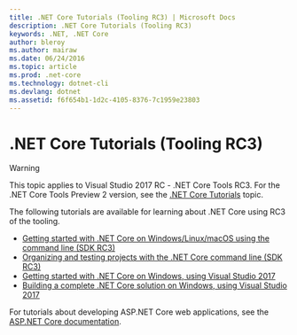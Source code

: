 ```yaml
---
title: .NET Core Tutorials (Tooling RC3) | Microsoft Docs
description: .NET Core Tutorials (Tooling RC3)
keywords: .NET, .NET Core
author: bleroy
ms.author: mairaw
ms.date: 06/24/2016
ms.topic: article
ms.prod: .net-core
ms.technology: dotnet-cli
ms.devlang: dotnet
ms.assetid: f6f654b1-1d2c-4105-8376-7c1959e23803
---
```


# .NET Core Tutorials (Tooling RC3)

> [!WARNING]
> This topic applies to Visual Studio 2017 RC - .NET Core Tools RC3. For the .NET Core Tools Preview 2 version,
> see the [.NET Core Tutorials](../../tutorials/index.md) topic.

The following tutorials are available for learning about .NET Core using RC3 of the tooling.

- [Getting started with .NET Core on Windows/Linux/macOS using the command line (SDK RC3)](using-with-xplat-cli-msbuild.md)
- [Organizing and testing projects with the .NET Core command line (SDK RC3)](using-with-xplat-cli-msbuild-folders.md)
- [Getting started with .NET Core on Windows, using Visual Studio 2017](using-on-windows-vs-2017.md)
- [Building a complete .NET Core solution on Windows, using Visual Studio 2017](using-on-windows-vs-2017-full-solution.md)

For tutorials about developing ASP.NET Core web applications, see the [ASP.NET Core documentation](https://docs.microsoft.com/aspnet/core/).
